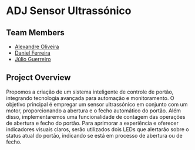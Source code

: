 # ADJ Sensor Ultrassónico
 
## Team Members
- [Alexandre Oliveira](https://github.com/alexandreloliveira77)
- [Daniel Ferreira](https://github.com/cfrsantos7)
- [Júlio Guerreiro](https://github.com/julioguerreiro)
 
 
## Project Overview
Propomos a criação de um sistema inteligente de controle de portão, integrando tecnologia avançada para automação e monitoramento. O objetivo principal é empregar um sensor ultrassónico em conjunto com um motor, proporcionando a abertura e o fecho automático do portão. Além disso, implementaremos uma funcionalidade de contagem das operações de abertura e fecho do portão.
Para aprimorar a experiência e oferecer indicadores visuais claros, serão utilizados dois LEDs que alertarão sobre o status atual do portão, indicando se está em processo de abertura ou de fecho. 
 
 
